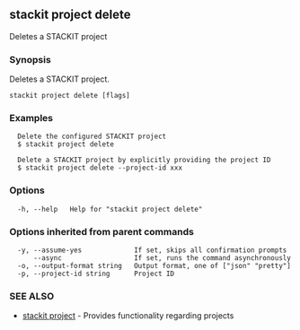 ## stackit project delete

Deletes a STACKIT project

### Synopsis

Deletes a STACKIT project.

```
stackit project delete [flags]
```

### Examples

```
  Delete the configured STACKIT project
  $ stackit project delete

  Delete a STACKIT project by explicitly providing the project ID
  $ stackit project delete --project-id xxx
```

### Options

```
  -h, --help   Help for "stackit project delete"
```

### Options inherited from parent commands

```
  -y, --assume-yes             If set, skips all confirmation prompts
      --async                  If set, runs the command asynchronously
  -o, --output-format string   Output format, one of ["json" "pretty"]
  -p, --project-id string      Project ID
```

### SEE ALSO

* [stackit project](./stackit_project.md)	 - Provides functionality regarding projects

